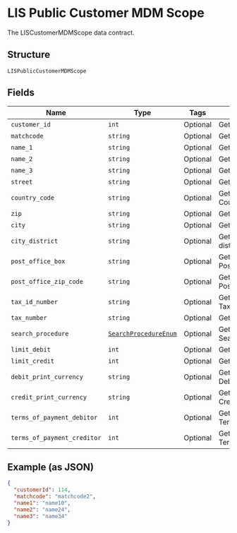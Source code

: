 
# LIS Public Customer MDM Scope

The LISCustomerMDMScope data contract.

## Structure

`LISPublicCustomerMDMScope`

## Fields

| Name | Type | Tags | Description |
|  --- | --- | --- | --- |
| `customer_id` | `int` | Optional | Gets or sets CustomerId. |
| `matchcode` | `string` | Optional | Gets or sets Matchcode. |
| `name_1` | `string` | Optional | Gets or sets Name1. |
| `name_2` | `string` | Optional | Gets or sets Name2. |
| `name_3` | `string` | Optional | Gets or sets Name3. |
| `street` | `string` | Optional | Gets or sets Street. |
| `country_code` | `string` | Optional | Gets or sets CountryCode. |
| `zip` | `string` | Optional | Gets or sets Zip. |
| `city` | `string` | Optional | Gets or sets City. |
| `city_district` | `string` | Optional | Gets or sets the city district. |
| `post_office_box` | `string` | Optional | Gets or sets PostOfficeBox. |
| `post_office_zip_code` | `string` | Optional | Gets or sets PostOfficeZipCode. |
| `tax_id_number` | `string` | Optional | Gets or sets TaxIdNumber. |
| `tax_number` | `string` | Optional | Gets or sets TaxNumber. |
| `search_procedure` | [`SearchProcedureEnum`](../../doc/models/search-procedure-enum.md) | Optional | Gets or sets SearchProcedure. |
| `limit_debit` | `int` | Optional | Gets or sets LimitDebit. |
| `limit_credit` | `int` | Optional | Gets or sets LimitCredit. |
| `debit_print_currency` | `string` | Optional | Gets or sets DebitPrintCurrency. |
| `credit_print_currency` | `string` | Optional | Gets or sets CreditPrintCurrency. |
| `terms_of_payment_debitor` | `int` | Optional | Gets or sets TermsOfPaymentDebitor. |
| `terms_of_payment_creditor` | `int` | Optional | Gets or sets TermsOfPaymentCreditor. |

## Example (as JSON)

```json
{
  "customerId": 114,
  "matchcode": "matchcode2",
  "name1": "name10",
  "name2": "name24",
  "name3": "name34"
}
```

